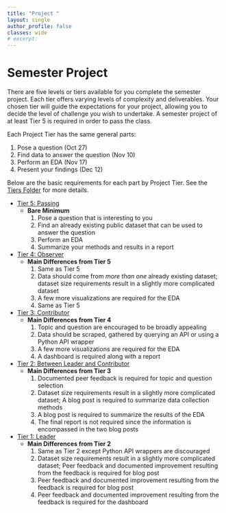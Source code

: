 ```yaml
---
title: "Project "
layout: single
author_profile: false
classes: wide
# excerpt: 
---
```

# Semester Project 



There are five levels or tiers available for you complete the semester project.  Each tier offers varying levels of complexity and deliverables.  Your chosen tier will guide the expectations for your project, allowing you to decide the level of challenge you wish to undertake.  A semester project of at least Tier 5 is required in order to pass the class. 

Each Project Tier has the same general parts:
1. Pose a question (Oct 27)
2. Find data to answer the question (Nov 10)
3. Perform an EDA (Nov 17)
4. Present your findings (Dec 12)

Below are the basic requirements for each part by Project Tier.  See the [Tiers Folder](Tiers/) for more details.

* [Tier 5: Passing](Tiers/semester_project_t5.md)
    * **Bare Minimum**
        1. Pose a question that is interesting to you
        2. Find an already existing public dataset that can be used to answer the question
        3. Perform an EDA
        4. Summarize your methods and results in a report
* [Tier 4: Observer](Tiers/semester_project_t4.md)
    * **Main Differences from Tier 5**
        1. Same as Tier 5
        2. Data should come from *more than one* already existing dataset; dataset size requirements result in a slightly more complicated dataset
        3. A few more visualizations are required for the EDA 
        4. Same as Tier 5
* [Tier 3: Contributor](Tiers/semester_project_t3.md)
    * **Main Differences from Tier 4**
        1. Topic and question are encouraged to be broadly appealing 
        2. Data should be scraped, gathered by querying an API or using a Python API wrapper 
        3. A few more visualizations are required for the EDA 
        4. A dashboard is required along with a report
* [Tier 2: Between Leader and Contributor](Tiers/semester_project_t2.md)
    * **Main Differences from Tier 3**
        1. Documented peer feedback is required for topic and question selection 
        2. Dataset size requirements result in a slightly more complicated dataset; A blog post is required to summarize data collection methods
        3. A blog post is required to summarize the results of the EDA
        4. The final report is not required since the information is encompassed in the two blog posts
* [Tier 1: Leader](Tiers/semester_project_t1.md)
    * **Main Differences from Tier 2**
        1. Same as Tier 2 except Python API wrappers are discouraged
        2. Dataset size requirements result in a slightly more complicated dataset;  Peer feedback and documented improvement resulting from the feedback is required for blog post
        3. Peer feedback and documented improvement resulting from the feedback is required for blog post
        4. Peer feedback and documented improvement resulting from the feedback is required for the dashboard
